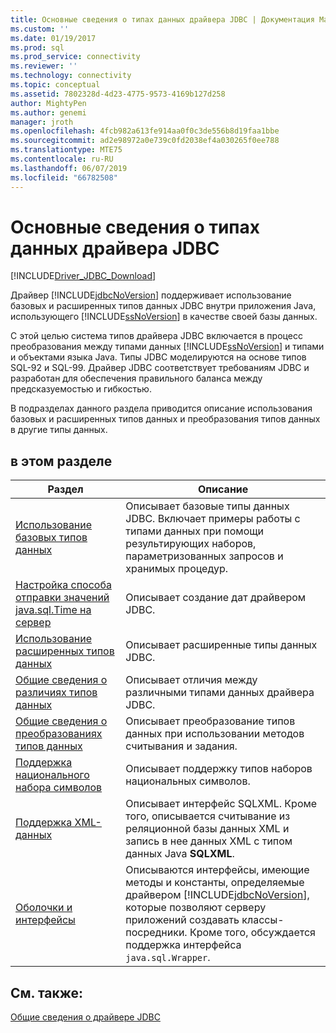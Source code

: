 ```yaml
---
title: Основные сведения о типах данных драйвера JDBC | Документация Майкрософт
ms.custom: ''
ms.date: 01/19/2017
ms.prod: sql
ms.prod_service: connectivity
ms.reviewer: ''
ms.technology: connectivity
ms.topic: conceptual
ms.assetid: 7802328d-4d23-4775-9573-4169b127d258
author: MightyPen
ms.author: genemi
manager: jroth
ms.openlocfilehash: 4fcb982a613fe914aa0f0c3de556b8d19faa1bbe
ms.sourcegitcommit: ad2e98972a0e739c0fd2038ef4a030265f0ee788
ms.translationtype: MTE75
ms.contentlocale: ru-RU
ms.lasthandoff: 06/07/2019
ms.locfileid: "66782508"
---
```

# <a name="understanding-the-jdbc-driver-data-types"></a>Основные сведения о типах данных драйвера JDBC

[!INCLUDE[Driver_JDBC_Download](../../includes/driver_jdbc_download.md)]

Драйвер [!INCLUDE[jdbcNoVersion](../../includes/jdbcnoversion_md.md)] поддерживает использование базовых и расширенных типов данных JDBC внутри приложения Java, использующего [!INCLUDE[ssNoVersion](../../includes/ssnoversion-md.md)] в качестве своей базы данных.  
  
С этой целью система типов драйвера JDBC включается в процесс преобразования между типами данных [!INCLUDE[ssNoVersion](../../includes/ssnoversion-md.md)] и типами и объектами языка Java. Типы JDBC моделируются на основе типов SQL-92 и SQL-99. Драйвер JDBC соответствует требованиям JDBC и разработан для обеспечения правильного баланса между предсказуемостью и гибкостью.  
  
В подразделах данного раздела приводится описание использования базовых и расширенных типов данных и преобразования типов данных в другие типы данных.  
  
## <a name="in-this-section"></a>в этом разделе  
  
| Раздел                                                                                                                                            | Описание                                                                                                                                                                                                                                                          |
| ------------------------------------------------------------------------------------------------------------------------------------------------ | -------------------------------------------------------------------------------------------------------------------------------------------------------------------------------------------------------------------------------------------------------------------- |
| [Использование базовых типов данных](../../connect/jdbc/using-basic-data-types.md)                                                                           | Описывает базовые типы данных JDBC. Включает примеры работы с типами данных при помощи результирующих наборов, параметризованных запросов и хранимых процедур.                                                                                                        |
| [Настройка способа отправки значений java.sql.Time на сервер](../../connect/jdbc/configuring-how-java-sql-time-values-are-sent-to-the-server.md) | Описывает создание дат драйвером JDBC.                                                                                                                                                                                                                       |
| [Использование расширенных типов данных](../../connect/jdbc/using-advanced-data-types.md)                                                                     | Описывает расширенные типы данных JDBC.                                                                                                                                                                                                                              |
| [Общие сведения о различиях типов данных](../../connect/jdbc/understanding-data-type-differences.md)                                                 | Описывает отличия между различными типами данных драйвера JDBC.                                                                                                                                                                                                    |
| [Общие сведения о преобразованиях типов данных](../../connect/jdbc/understanding-data-type-conversions.md)                                                 | Описывает преобразование типов данных при использовании методов считывания и задания.                                                                                                                                                                                  |
| [Поддержка национального набора символов](../../connect/jdbc/national-character-set-support.md)                                                           | Описывает поддержку типов наборов национальных символов.                                                                                                                                                                                                          |
| [Поддержка XML-данных](../../connect/jdbc/supporting-xml-data.md)                                                                                 | Описывает интерфейс SQLXML. Кроме того, описывается считывание из реляционной базы данных XML и запись в нее данных XML с типом данных Java **SQLXML**.                                                                                                             |
| [Оболочки и интерфейсы](../../connect/jdbc/wrappers-and-interfaces.md)                                                                         | Описываются интерфейсы, имеющие методы и константы, определяемые драйвером [!INCLUDE[jdbcNoVersion](../../includes/jdbcnoversion_md.md)], которые позволяют серверу приложений создавать классы-посредники. Кроме того, обсуждается поддержка интерфейса `java.sql.Wrapper`. |
  
## <a name="see-also"></a>См. также:

[Общие сведения о драйвере JDBC](../../connect/jdbc/overview-of-the-jdbc-driver.md)  
